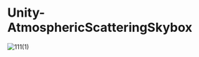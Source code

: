 # Unity-AtmosphericScatteringSkybox  
![111(1)](https://github.com/Kisawa/Unity-AtmosphericScatteringSkybox/assets/71002504/a15aa68b-892f-4fb2-aab1-f4d1b785f0cd)

